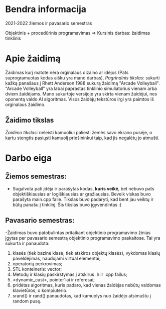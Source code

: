 # Bendra informacija
2021-2022 žiemos ir pavasario semestras

Objektinis + procedūrinis programavimas => Kursinis darbas: žaidimas tinklinis

# Apie žaidimą
Žaidimas kurį matote nėra orginalaus dizaino ar idėjos (Pats suprogramuotas kodas aišku yra mano darbas). 
*Pagrindinis tikslas*: sukurti kažką panašaus į Rhett Anderson 1988 sukurą žaidimą "Arcade Volleyball". 
"Arcade Volleyball" yra labai paprastas tinklinio simuliatorius vienam arba dviem žaidėjams. 
Mano sukurtoje versijoje yra skirta vienam žaidėjui, nes oponentą valdo AI algoritmas. Visos žaidėjų tekstūros irgi yra paimtos iš orginalaus žaidimo.

## Žaidimo tikslas
*Žaidimo tikslas*: neleisti kamuoliui paliesti žemės savo ekrano pusėje, o kartu stengtis pasiųsti kamuolį priešininkui taip, kad jis negalėtų jo atmušti.

# Darbo eiga
## Žiemos semestras: 
- Sugalvota pati įdėja ir parašytas kodas, __kuris veikė__, bet nebuvo pats objektiškiausias ar logiškiausias ar gražiausias. Beveik viskas buvo parašyta main.cpp faile.
Tikslas buvo padaryti, kad bent jau veiktų ir būtų panašu į tinklinį. Šis tikslas buvo įgyvendintas :)

## Pavasario semestras:
-Žaidimas buvo patobulintas pritaikant objektinio programavimo žinias įgytas per pavasario semestrą objektinio programavimo paskaitose. 
Tai yra sukurta ir panaudota:
1. klasės (tiek bazinė klasė, tiek atskiros objektų klasės), vykdomas klasių paveldėjimas, naudojami virtual elementai;
2. operatorių perkrovimas;
3. STL konteineris: vector;
4. Metodų ir klasių paskirstymas į atskirus .h ir .cpp failus;
5. <dynamic_cast>, pointer'iai ir referesai;
6. pridėtas algoritmas, kuris padaro, kad vienas žaidėjas nebūtų valdomas klavietūros, o kompiuterio.
7. srand() ir rand() panaudotas, kad kamuolys nuo žaidėjo atsimuštu į random pusę.
